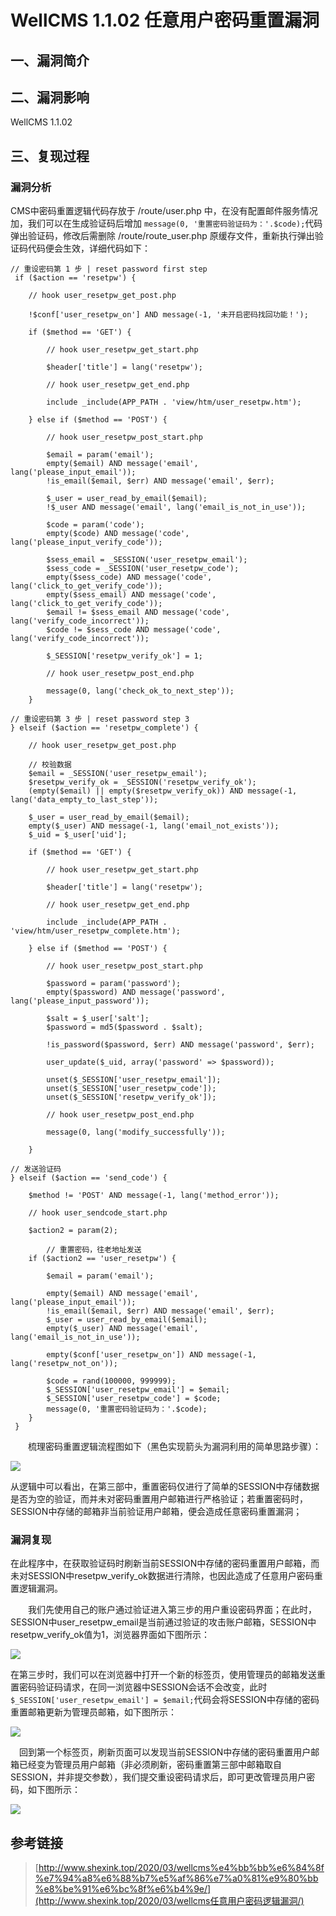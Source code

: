 WellCMS 1.1.02 任意用户密码重置漏洞
===================================

一、漏洞简介
------------

二、漏洞影响
------------

WellCMS 1.1.02

三、复现过程
------------

### 漏洞分析

CMS中密码重置逻辑代码存放于 /route/user.php
中，在没有配置邮件服务情况加，我们可以在生成验证码后增加
`message(0, '重置密码验证码为：'.$code);`代码弹出验证码，修改后需删除
/route/route\_user.php
原缓存文件，重新执行弹出验证码代码便会生效，详细代码如下：

    // 重设密码第 1 步 | reset password first step
     if ($action == 'resetpw') {

        // hook user_resetpw_get_post.php

        !$conf['user_resetpw_on'] AND message(-1, '未开启密码找回功能！');

        if ($method == 'GET') {

            // hook user_resetpw_get_start.php

            $header['title'] = lang('resetpw');

            // hook user_resetpw_get_end.php

            include _include(APP_PATH . 'view/htm/user_resetpw.htm');

        } else if ($method == 'POST') {

            // hook user_resetpw_post_start.php

            $email = param('email');
            empty($email) AND message('email', lang('please_input_email'));
            !is_email($email, $err) AND message('email', $err);

            $_user = user_read_by_email($email);
            !$_user AND message('email', lang('email_is_not_in_use'));

            $code = param('code');
            empty($code) AND message('code', lang('please_input_verify_code'));

            $sess_email = _SESSION('user_resetpw_email');
            $sess_code = _SESSION('user_resetpw_code');
            empty($sess_code) AND message('code', lang('click_to_get_verify_code'));
            empty($sess_email) AND message('code', lang('click_to_get_verify_code'));
            $email != $sess_email AND message('code', lang('verify_code_incorrect'));
            $code != $sess_code AND message('code', lang('verify_code_incorrect'));

            $_SESSION['resetpw_verify_ok'] = 1;

            // hook user_resetpw_post_end.php

            message(0, lang('check_ok_to_next_step'));
        }

    // 重设密码第 3 步 | reset password step 3
    } elseif ($action == 'resetpw_complete') {

        // hook user_resetpw_get_post.php

        // 校验数据
        $email = _SESSION('user_resetpw_email');
        $resetpw_verify_ok = _SESSION('resetpw_verify_ok');
        (empty($email) || empty($resetpw_verify_ok)) AND message(-1, lang('data_empty_to_last_step'));

        $_user = user_read_by_email($email);
        empty($_user) AND message(-1, lang('email_not_exists'));
        $_uid = $_user['uid'];

        if ($method == 'GET') {

            // hook user_resetpw_get_start.php

            $header['title'] = lang('resetpw');

            // hook user_resetpw_get_end.php

            include _include(APP_PATH . 'view/htm/user_resetpw_complete.htm');

        } else if ($method == 'POST') {

            // hook user_resetpw_post_start.php

            $password = param('password');
            empty($password) AND message('password', lang('please_input_password'));

            $salt = $_user['salt'];
            $password = md5($password . $salt);

            !is_password($password, $err) AND message('password', $err);

            user_update($_uid, array('password' => $password));

            unset($_SESSION['user_resetpw_email']);
            unset($_SESSION['user_resetpw_code']);
            unset($_SESSION['resetpw_verify_ok']);

            // hook user_resetpw_post_end.php

            message(0, lang('modify_successfully'));

        }

    // 发送验证码
    } elseif ($action == 'send_code') {

        $method != 'POST' AND message(-1, lang('method_error'));

        // hook user_sendcode_start.php

        $action2 = param(2);

            // 重置密码，往老地址发送
        if ($action2 == 'user_resetpw') {

            $email = param('email');

            empty($email) AND message('email', lang('please_input_email'));
            !is_email($email, $err) AND message('email', $err);
            $_user = user_read_by_email($email);
            empty($_user) AND message('email', lang('email_is_not_in_use'));

            empty($conf['user_resetpw_on']) AND message(-1, lang('resetpw_not_on'));

            $code = rand(100000, 999999);
            $_SESSION['user_resetpw_email'] = $email;
            $_SESSION['user_resetpw_code'] = $code;
            message(0, '重置密码验证码为：'.$code);
        }
     }

  梳理密码重置逻辑流程图如下（黑色实现箭头为漏洞利用的简单思路步骤）：

![](/Users/aresx/Documents/VulWiki/.resource/WellCMS1.1.02任意用户密码重置漏洞/media/rId25.png)

从逻辑中可以看出，在第三部中，重置密码仅进行了简单的SESSION中存储数据是否为空的验证，而并未对密码重置用户邮箱进行严格验证；若重置密码时，SESSION中存储的邮箱非当前验证用户邮箱，便会造成任意密码重置漏洞；

### 漏洞复现

在此程序中，在获取验证码时刷新当前SESSION中存储的密码重置用户邮箱，而未对SESSION中resetpw\_verify\_ok数据进行清除，也因此造成了任意用户密码重置逻辑漏洞。

  我们先使用自己的账户通过验证进入第三步的用户重设密码界面；在此时，SESSION中user\_resetpw\_email是当前通过验证的攻击账户邮箱，SESSION中resetpw\_verify\_ok值为1，浏览器界面如下图所示：

![](/Users/aresx/Documents/VulWiki/.resource/WellCMS1.1.02任意用户密码重置漏洞/media/rId27.png)

在第三步时，我们可以在浏览器中打开一个新的标签页，使用管理员的邮箱发送重置密码验证码请求，在同一浏览器中SESSION会话不会改变，此时
`$_SESSION['user_resetpw_email'] = $email;`代码会将SESSION中存储的密码重置邮箱更新为管理员邮箱，如下图所示：

![](/Users/aresx/Documents/VulWiki/.resource/WellCMS1.1.02任意用户密码重置漏洞/media/rId28.png)

 回到第一个标签页，刷新页面可以发现当前SESSION中存储的密码重置用户邮箱已经变为管理员用户邮箱（非必须刷新，密码重置第三部中邮箱取自SESSION，并非提交参数），我们提交重设密码请求后，即可更改管理员用户密码，如下图所示：

![](/Users/aresx/Documents/VulWiki/.resource/WellCMS1.1.02任意用户密码重置漏洞/media/rId29.png)

参考链接
--------

> [http://www.shexink.top/2020/03/wellcms%e4%bb%bb%e6%84%8f%e7%94%a8%e6%88%b7%e5%af%86%e7%a0%81%e9%80%bb%e8%be%91%e6%bc%8f%e6%b4%9e/](http://www.shexink.top/2020/03/wellcms任意用户密码逻辑漏洞/)
